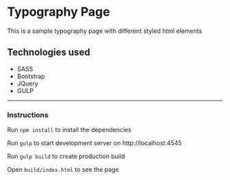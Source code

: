 # Typography Page

This is a sample typography page with different styled html elements

## Technologies used

  - SASS
  - Bootstrap
  - JQuery
  - GULP

---

### Instructions

Run `npm install` to install the dependencies

Run `gulp` to start development server on http://localhost:4545

Run `gulp build` to create production build

Open `build/index.html` to see the page

 

